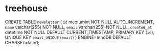 # treehouse

CREATE TABLE `newsletter` (
  `id` mediumint NOT NULL AUTO_INCREMENT,
  `name` varchar(255) NOT NULL,
  `email` varchar(255) NOT NULL,
  `created_at` datetime NOT NULL DEFAULT CURRENT_TIMESTAMP,
  PRIMARY KEY (`id`),
  UNIQUE KEY `email_UNIQUE` (`email`)
) ENGINE=InnoDB DEFAULT CHARSET=latin1;

